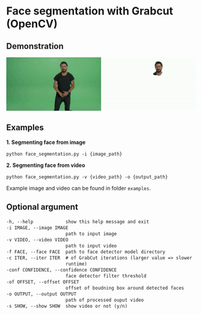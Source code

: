 # Face segmentation with Grabcut (OpenCV)

## Demonstration
<p align="center"><img src="./demonstration.gif"></img></p>

## Examples 
__1. Segmenting face from image__
```
python face_segmentation.py -i {image_path}
```

__2. Segmenting face from video__
```
python face_segmentation.py -v {video_path} -o {output_path}
```

Example image and video can be found in folder `examples`.

## Optional argument
```
-h, --help            show this help message and exit
-i IMAGE, --image IMAGE
                      path to input image
-v VIDEO, --video VIDEO
                      path to input video
-f FACE, --face FACE  path to face detector model directory
-c ITER, --iter ITER  # of GrabCut iterations (larger value => slower
                      runtime)
-conf CONFIDENCE, --confidence CONFIDENCE
                      face detector filter threshold
-of OFFSET, --offset OFFSET
                      offset of boudning box around detected faces
-o OUTPUT, --output OUTPUT
                      path of processed ouput video
-s SHOW, --show SHOW  show video or not (y/n)

```
